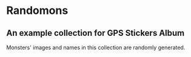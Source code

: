 # Randomons
## An example collection for GPS Stickers Album

Monsters' images and names in this collection are randomly generated.